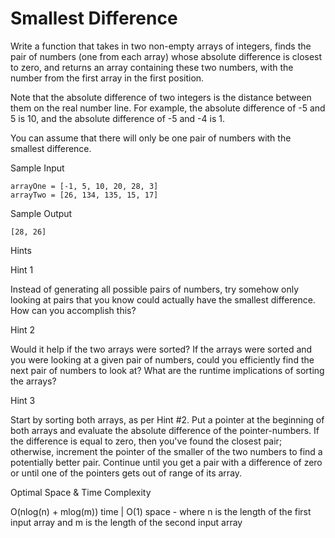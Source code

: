 # Smallest Difference

Write a function that takes in two non-empty arrays of integers, finds the pair of numbers (one from each array) whose absolute difference is closest to zero, and returns an array containing these two numbers, with the number from the first array in the first position.

Note that the absolute difference of two integers is the distance between them on the real number line. For example, the absolute difference of -5 and 5 is 10, and the absolute difference of -5 and -4 is 1.

You can assume that there will only be one pair of numbers with the smallest difference.

Sample Input

```
arrayOne = [-1, 5, 10, 20, 28, 3]
arrayTwo = [26, 134, 135, 15, 17]
```

Sample Output

```
[28, 26]
```

Hints

Hint 1


Instead of generating all possible pairs of numbers, try somehow only looking at pairs that you know could actually have the smallest difference. How can you accomplish this?


Hint 2

Would it help if the two arrays were sorted? If the arrays were sorted and you were looking at a given pair of numbers, could you efficiently find the next pair of numbers to look at? What are the runtime implications of sorting the arrays?


Hint 3


Start by sorting both arrays, as per Hint #2. Put a pointer at the beginning of both arrays and evaluate the absolute difference of the pointer-numbers. If the difference is equal to zero, then you've found the closest pair; otherwise, increment the pointer of the smaller of the two numbers to find a potentially better pair. Continue until you get a pair with a difference of zero or until one of the pointers gets out of range of its array.


Optimal Space & Time Complexity

O(nlog(n) + mlog(m)) time | O(1) space - where n is the length of the first input array and m is the length of the second input array